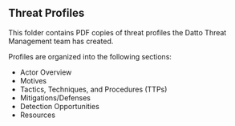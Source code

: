 ## Threat Profiles 
This folder contains PDF copies of threat profiles the Datto Threat Management team has created.

Profiles are organized  into the following sections:
- Actor Overview
- Motives
- Tactics, Techniques, and Procedures (TTPs)
- Mitigations/Defenses
- Detection Opportunities
- Resources
